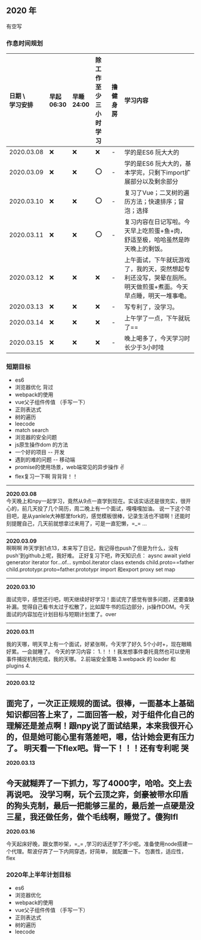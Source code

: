 ## 2020 年

有空写

### 作息时间规划

日期 \ <br/> 学习安排  | 早起 <br/> 06:30 | 早睡 <br/> 24:00    | 除工作至少 <br/> 三小时学习     | 撸健 <br/> 身房  | 学习内容
:-         | :-  | :-  | :-  | :-  | :-                 
2020.03.08 | :x: | :x: | :x: | -   | 学的是ES6 阮大大的
2020.03.09 | :x: | :x: | :o: | -   | 学的是ES6 阮大大的，基本学完，只剩下import扩展部分以及剩余部分
2020.03.10 | :x: | :x: | :o: | -   | 复习了Vue；二叉树的遍历方法；快速排序；冒泡；选择
2020.03.11 | :x: | :x: | :o: | -   | 复习内容在日记写啦。今天早上吃煎蛋+鱼+肉，舒适至极，哈哈虽然是昨天晚上的剩饭。
2020.03.12 | :x: | :x: | :x: | -   | 上午面试，下午就玩游戏了，我的天，突然想起专利还没写，哭晕在厕所。明天做煎蛋+煮面。今天早点睡，明天一堆事嘞。
2020.03.13 | :x: | :x: | :x: | -   | 写专利了，没学习。
2020.03.14 | :x: | :x: | :x: | -   | 上午学了一点，下午就玩了==
2020.03.15 | :x: | :x: | :x: | -   | 晚上喝多了，今天学习时长少于3小时哇

### 短期目标
- es6
- 浏览器优化 背过
- webpack的使用
- vue父子组件传值 （手写一下）
- 正则表达式
- 树的遍历
- leecode
- match search
- 浏览器的安全问题
- js原生操作dom 的方法
- 一个好的项目 -- 开发
- 遇到的难的问题 -- 移动端
- promise的使用场景，web端常见的异步操作 :v:
- flex复习一下啊   背背背！！

--------------------
**2020.03.08**                                                                                      
今天晚上和npy一起学习，竟然从9点一直学到现在。实话实话还是很充实，很开心的，前几天投了几个简历，周二晚上有一个面试，嘎嘎嘎加油。
说一下这个项目吧，是从yanlele大神那里fork的，感觉模板很棒，记录生活也不错啊！还能时刻提醒自己，几天前就想拿过来用了，可是一直犯懒，=_= ...                                                                   

--------------------
**2020.03.09**                                                                                      
啊啊啊  昨天学到1点13，本来写了日记，我记得也push了但是为什么，没有push'到github上呢，我好难。
正好复习下吧，昨天知识点：
    aysnc await yield generator iterator for...of... symbol.iterator class extends child.proto==father    child.prototypr.proto=father.prototypr import 和export proxy set map  
    
--------------------
**2020.03.10**                                                                                      

面试完毕，感觉还行吧，明天继续好好学习！面试完了感觉有很多问题，还要查缺补漏。觉得自己看书太过于松散了，比如犀牛书的后边部分，js操作DOM。今天面试的内容加在计划目标与短期计划里了。over
    
--------------------
**2020.03.11**                                                                                      

我的天哪，明天早上有一个面试，好紧张啊，今天学了好久 5个小时+，现在眼睛好累。一会就睡了。
今天的学习内容：
1.！！！我发想事件委托竟然也可以使用事件捕捉机制完成，我的天哪。
2.前端安全策略
3.webpack 的 loader 和 plugins
4.
    
--------------------

**2020.03.12**                                                                                      

面完了，一次正正规规的面试。很棒，一面基本上基础知识都回答上来了，二面回答一般，对于组件化自己的理解还是差点啊！跟npy说了面试结果，本来我很开心的，但是她可能心里有落差吧，嗯，估计她会更有压力了。
明天看一下flex吧。背一下！！！还有专利呢 哭
--------------------

**2020.03.13**                                                                                      

今天就糊弄了一下抓力，写了4000字，哈哈。交上去再说吧。 没学习啊，玩个云顶之弈，剑豪被带水印盾的狗头克制，最后一把能够三星的，最后差一点硬是没三星，我还做任务，做个毛线啊，睡觉了。傻狗lfl
--------------------

**2020.03.16**                                                                                      

今天起床好晚，跟女票吵架，=_= ,学习的话还学了不少呢。准备使用node搭建一个代理。帮波仔弄了一下内网穿透，好简单， 就配置一下。
包裹性，适应性，flex 
    
    
### 2020年上半年计划目标
- es6
- 浏览器优化
- webpack的使用
- vue父子组件传值 （手写一下）
- 正则表达式
- 树的遍历
- leecode

